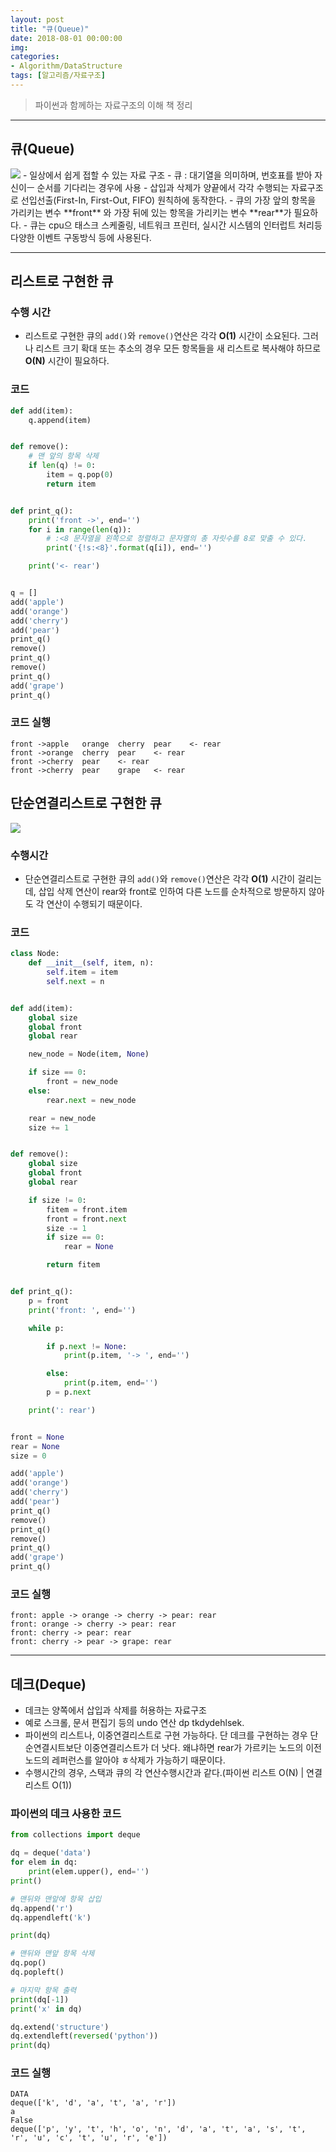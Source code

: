 ```yaml
---
layout: post
title: "큐(Queue)"
date: 2018-08-01 00:00:00
img:
categories:
- Algorithm/DataStructure
tags: [알고리즘/자료구조]
---
```

> 파이썬과 함께하는 자료구조의 이해 책 정리

----

## 큐(Queue)
<img src="{{ site.url }}/assets/post_img/queue.png">
- 일상에서 쉽게 접할 수 있는 자료 구조
    - 큐 : 대기열을 의미하며, 번호표를 받아 자신이ㅡ 순서를 기다리는 경우에 사용
- 삽입과 삭제가 양끝에서 각각 수행되는 자료구조로 선입선출(First-In, First-Out, FIFO) 원칙하에 동작한다.
- 큐의 가장 앞의 항목을 가리키는 변수 **front** 와 가장 뒤에 있는 항목을 가리키는 변수 **rear**가 필요하다.
- 큐는 cpu으 태스크 스케줄링, 네트워크 프린터, 실시간 시스템의 인터럽트 처리등 다양한 이벤트 구동방식 등에 사용된다.

----

## 리스트로 구현한 큐
### 수행 시간
- 리스트로 구현한 큐의 `add()`와 `remove()`연산은 각각 **O(1)** 시간이 소요된다. 그러나 리스트 크기 확대 또는 추소의 경우 모든 항목들을 새 리스트로 복사해야 하므로 **O(N)** 시간이 필요하다.

### 코드

```python
def add(item):
    q.append(item)


def remove():
    # 맨 앞의 항목 삭제
    if len(q) != 0:
        item = q.pop(0)
        return item


def print_q():
    print('front ->', end='')
    for i in range(len(q)):
        # :<8 문자열을 왼쪽으로 정렬하고 문자열의 총 자릿수를 8로 맞출 수 있다.
        print('{!s:<8}'.format(q[i]), end='')

    print('<- rear')


q = []
add('apple')
add('orange')
add('cherry')
add('pear')
print_q()
remove()
print_q()
remove()
print_q()
add('grape')
print_q()
```

### 코드 실행

```console
front ->apple   orange  cherry  pear    <- rear
front ->orange  cherry  pear    <- rear
front ->cherry  pear    <- rear
front ->cherry  pear    grape   <- rear

```

## 단순연결리스트로 구현한 큐
<img src="{{ site.url }}/assets/post_img/queue2.jpg">

### 수행시간
- 단순연결리스트로 구현한 큐의 `add()`와 `remove()`연산은 각각 **O(1)** 시간이 걸리는데, 삽입 삭제 연산이 rear와 front로 인하여 다른 노드를 순차적으로 방문하지 않아도 각 연산이 수행되기 때문이다.

### 코드
```python
class Node:
    def __init__(self, item, n):
        self.item = item
        self.next = n


def add(item):
    global size
    global front
    global rear

    new_node = Node(item, None)

    if size == 0:
        front = new_node
    else:
        rear.next = new_node

    rear = new_node
    size += 1


def remove():
    global size
    global front
    global rear

    if size != 0:
        fitem = front.item
        front = front.next
        size -= 1
        if size == 0:
            rear = None

        return fitem


def print_q():
    p = front
    print('front: ', end='')

    while p:

        if p.next != None:
            print(p.item, '-> ', end='')

        else:
            print(p.item, end='')
        p = p.next

    print(': rear')


front = None
rear = None
size = 0

add('apple')
add('orange')
add('cherry')
add('pear')
print_q()
remove()
print_q()
remove()
print_q()
add('grape')
print_q()
```

### 코드 실행
```console
front: apple -> orange -> cherry -> pear: rear
front: orange -> cherry -> pear: rear
front: cherry -> pear: rear
front: cherry -> pear -> grape: rear
```

---

## 데크(Deque)
- 데크는 양쪽에서 삽입과 삭제를 허용하는 자료구조
- 예로 스크롤, 문서 편집기 등의 undo 연산 dp tkdydehlsek.
- 파이썬의 리스트나, 이중연결리스트로 구현 가능하다. 단 데크를 구현하는 경우 단순연결시트보단 이중연결리스트가 더 낫다. 왜냐하면 rear가 가르키는 노드의 이전 노드의 레퍼런스를 알아야 ㅎ삭제가 가능하기 때문이다.
- 수행시간의 경우, 스택과 큐의 각 연산수행시간과 같다.(파이썬 리스트 O(N) | 연결리스트 O(1))

### 파이썬의 데크 사용한 코드

```python
from collections import deque

dq = deque('data')
for elem in dq:
    print(elem.upper(), end='')
print()

# 맨뒤와 맨앞에 항목 삽입
dq.append('r')
dq.appendleft('k')

print(dq)

# 맨뒤와 맨앞 항목 삭제
dq.pop()
dq.popleft()

# 마지막 항목 출력
print(dq[-1])
print('x' in dq)

dq.extend('structure')
dq.extendleft(reversed('python'))
print(dq)
```

### 코드 실행
```console
DATA
deque(['k', 'd', 'a', 't', 'a', 'r'])
a
False
deque(['p', 'y', 't', 'h', 'o', 'n', 'd', 'a', 't', 'a', 's', 't', 'r', 'u', 'c', 't', 'u', 'r', 'e'])
```

